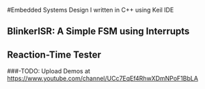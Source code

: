 #Embedded Systems Design I written in C++ using Keil IDE
## BlinkerISR: A Simple FSM using Interrupts

## Reaction-Time Tester

###-TODO: Upload Demos at https://www.youtube.com/channel/UCc7EqEf4RhwXDmNPoF1BbLA

  
